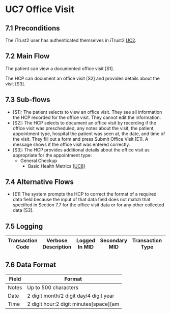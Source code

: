 # UC7 Office Visit

## 7.1 Preconditions
The iTrust2 user has authenticated themselves in iTrust2 [UC2](uc2).

## 7.2 Main Flow
The patient can view a documented office visit [S1].

The HCP can document an office visit [S2] and provides details about the visit [S3].

## 7.3 Sub-flows

  * [S1]: The patient selects to view an office visit.  They see all information the HCP recorded for the office visit.  They cannot edit the information.
  * [S2]: The HCP selects to document an office visit by recording if the office visit was prescheduled, any notes about the visit, the patient, appointment type, hospital the patient was seen at, the date, and time of the visit.  They fill out a form and press Submit Office Visit [E1].  A message shows if the office visit was entered correctly.
  * [S3]: The HCP provides additional details about the office visit as appropriate for the appointment type:
     * General Checkup
          * Basic Health Metrics [(UC8)](uc8)

## 7.4 Alternative Flows

 * [E1] The system prompts the HCP to correct the format of a required data field because the input of that data field does not match that specified in Section 7.7 for the office visit data or for any other collected data [S3].


## 7.5 Logging
| Transaction Code | Verbose Description | Logged In MID | Secondary MID | Transaction Type | Patient Viewable |
|------------------|---------------------|---------------|---------------|------------------|------------------|

## 7.6 Data Format
| Field | Format |
|-------|--------|
| Notes | Up to 500 characters |
| Date| 2 digit month/2 digit day/4 digit year|
|Time| 2 digit hour:2 digit minutes[space][am|pm]|